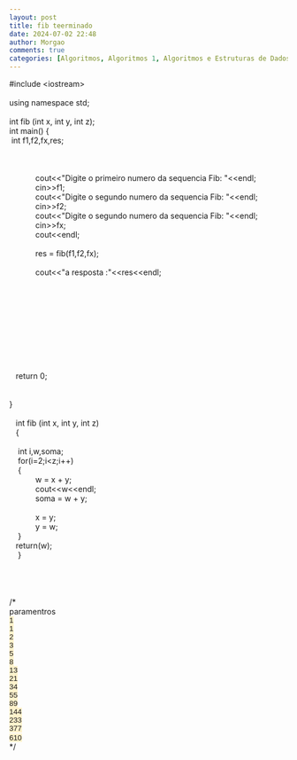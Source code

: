 ```yaml
---
layout: post
title: fib teerminado
date: 2024-07-02 22:48
author: Morgao
comments: true
categories: [Algoritmos, Algoritmos 1, Algoritmos e Estruturas de Dados, beecrowd, Linguagem C, Programação]
---
```

#include &lt;iostream&gt;<br />
<br />
using namespace std;<br />
<br />
int fib (int x, int y, int z);<br />
int main() {<br />
&nbsp;int f1,f2,fx,res;<br />
<br />
&nbsp; &nbsp; &nbsp; &nbsp; &nbsp; <br />
&nbsp; &nbsp; &nbsp; &nbsp; &nbsp; <br />
&nbsp; &nbsp; &nbsp; &nbsp; &nbsp; &nbsp; cout&lt;&lt;"Digite o primeiro numero da sequencia Fib: "&lt;&lt;endl;<br />
&nbsp; &nbsp; &nbsp; &nbsp; &nbsp; &nbsp; cin&gt;&gt;f1;<br />
&nbsp; &nbsp; &nbsp; &nbsp; &nbsp; &nbsp; cout&lt;&lt;"Digite o segundo numero da sequencia Fib: "&lt;&lt;endl;<br />
&nbsp; &nbsp; &nbsp; &nbsp; &nbsp; &nbsp; cin&gt;&gt;f2;<br />
&nbsp; &nbsp; &nbsp; &nbsp; &nbsp; &nbsp; cout&lt;&lt;"Digite o segundo numero da sequencia Fib: "&lt;&lt;endl;<br />
&nbsp; &nbsp; &nbsp; &nbsp; &nbsp; &nbsp; cin&gt;&gt;fx;<br />
&nbsp; &nbsp; &nbsp; &nbsp; &nbsp; &nbsp; cout&lt;&lt;endl;<br />
&nbsp; &nbsp; &nbsp; &nbsp; &nbsp; &nbsp;<br />
&nbsp; &nbsp; &nbsp; &nbsp; &nbsp; &nbsp; res = fib(f1,f2,fx);<br />
&nbsp; &nbsp; &nbsp; &nbsp;<br />
&nbsp; &nbsp; &nbsp; &nbsp; &nbsp; &nbsp; cout&lt;&lt;"a resposta :"&lt;&lt;res&lt;&lt;endl;<br />
&nbsp; &nbsp; &nbsp; &nbsp; &nbsp; <br />
&nbsp; &nbsp; &nbsp; &nbsp; &nbsp; <br />
<br />
<br />
&nbsp; <br />
&nbsp; <br />
<br />
&nbsp; &nbsp; &nbsp; &nbsp; &nbsp; <br />
&nbsp; &nbsp; &nbsp; &nbsp; &nbsp; <br />
&nbsp; &nbsp; &nbsp; &nbsp; &nbsp; <br />
&nbsp; &nbsp;return 0;<br />
&nbsp; <br />
<br />
}<br />
<br />
&nbsp; &nbsp;int fib (int x, int y, int z)<br />
&nbsp; &nbsp;{<br />
&nbsp; <br />
&nbsp; &nbsp;<span style="white-space: pre;"> </span>int i,w,soma;<br />
&nbsp; &nbsp; for(i=2;i&lt;z;i++)<br />
&nbsp; &nbsp; {<br />
&nbsp; &nbsp; &nbsp; &nbsp; &nbsp; &nbsp; w = x + y;<br />
&nbsp; &nbsp; &nbsp; &nbsp; &nbsp; &nbsp; cout&lt;&lt;w&lt;&lt;endl;<br />
&nbsp; &nbsp; &nbsp; &nbsp; &nbsp; &nbsp; soma = w + y;<br />
&nbsp; &nbsp; &nbsp; &nbsp; &nbsp; <br />
&nbsp; &nbsp; &nbsp; &nbsp; &nbsp; &nbsp; x = y;<br />
&nbsp; &nbsp; &nbsp; &nbsp; &nbsp; &nbsp; y = w;<br />
&nbsp; &nbsp; }<br />
&nbsp; <span style="white-space: pre;">   </span>return(w);<br />
&nbsp; &nbsp; }<br />
&nbsp; &nbsp; &nbsp; &nbsp; &nbsp;<br />
&nbsp; &nbsp; &nbsp; &nbsp; &nbsp; &nbsp;<br />
<br />
<br />
/*<br />
paramentros<br />
<span style="background-color: #fff2cc; font-family: &quot;arial&quot; , &quot;tahoma&quot; , &quot;helvetica&quot; , &quot;freesans&quot; , sans-serif; font-size: 13.524px;">1</span><br />
<span style="background-color: #fff2cc; font-family: &quot;arial&quot; , &quot;tahoma&quot; , &quot;helvetica&quot; , &quot;freesans&quot; , sans-serif; font-size: 13.524px;">1</span><br />
<span style="background-color: #fff2cc; font-family: &quot;arial&quot; , &quot;tahoma&quot; , &quot;helvetica&quot; , &quot;freesans&quot; , sans-serif; font-size: 13.524px;">2</span><br />
<span style="background-color: #fff2cc; font-family: &quot;arial&quot; , &quot;tahoma&quot; , &quot;helvetica&quot; , &quot;freesans&quot; , sans-serif; font-size: 13.524px;">3</span><br />
<span style="background-color: #fff2cc; font-family: &quot;arial&quot; , &quot;tahoma&quot; , &quot;helvetica&quot; , &quot;freesans&quot; , sans-serif; font-size: 13.524px;">5</span><br />
<span style="background-color: #fff2cc; font-family: &quot;arial&quot; , &quot;tahoma&quot; , &quot;helvetica&quot; , &quot;freesans&quot; , sans-serif; font-size: 13.524px;">8</span><br />
<span style="background-color: #fff2cc; font-family: &quot;arial&quot; , &quot;tahoma&quot; , &quot;helvetica&quot; , &quot;freesans&quot; , sans-serif; font-size: 13.524px;">13</span><br />
<span style="background-color: #fff2cc; font-family: &quot;arial&quot; , &quot;tahoma&quot; , &quot;helvetica&quot; , &quot;freesans&quot; , sans-serif; font-size: 13.524px;">21</span><br />
<span style="background-color: #fff2cc; font-family: &quot;arial&quot; , &quot;tahoma&quot; , &quot;helvetica&quot; , &quot;freesans&quot; , sans-serif; font-size: 13.524px;">34</span><br />
<span style="background-color: #fff2cc; font-family: &quot;arial&quot; , &quot;tahoma&quot; , &quot;helvetica&quot; , &quot;freesans&quot; , sans-serif; font-size: 13.524px;">55</span><br />
<span style="background-color: #fff2cc; font-family: &quot;arial&quot; , &quot;tahoma&quot; , &quot;helvetica&quot; , &quot;freesans&quot; , sans-serif; font-size: 13.524px;">89</span><br />
<span style="background-color: #fff2cc; font-family: &quot;arial&quot; , &quot;tahoma&quot; , &quot;helvetica&quot; , &quot;freesans&quot; , sans-serif; font-size: 13.524px;">144</span><br />
<span style="background-color: #fff2cc; font-family: &quot;arial&quot; , &quot;tahoma&quot; , &quot;helvetica&quot; , &quot;freesans&quot; , sans-serif; font-size: 13.524px;">233</span><br />
<span style="background-color: #fff2cc; font-family: &quot;arial&quot; , &quot;tahoma&quot; , &quot;helvetica&quot; , &quot;freesans&quot; , sans-serif; font-size: 13.524px;">377</span><br />
<span style="background-color: #fff2cc; font-family: &quot;arial&quot; , &quot;tahoma&quot; , &quot;helvetica&quot; , &quot;freesans&quot; , sans-serif; font-size: 13.524px;">610</span>&nbsp; <br />
*/<br />
&nbsp; &nbsp; &nbsp; &nbsp; &nbsp; 
